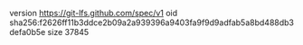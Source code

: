 version https://git-lfs.github.com/spec/v1
oid sha256:f2626ff11b3ddce2b09a2a939396a9403fa9f9d9adfab5a8bd488db3defa0b5e
size 37845
